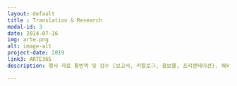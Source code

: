 ```yaml
---
layout: default
title : Translation & Research
modal-id: 3
date: 2014-07-16
img: arte.png
alt: image-alt
project-date: 2019
link3: ARTE365
description: 행사 자료 통번역 및 검수 (보고서, 카탈로그, 홍보물, 프리젠테이션). 해외문화예술동향 조사 보고. 웹진 기사 기고. 국제 행사 지원 및 초청 해외인사 관리

---
```

